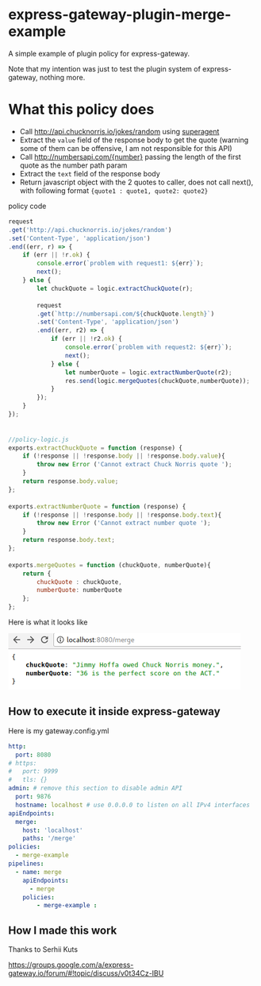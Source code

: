 # express-gateway-plugin-merge-example

A simple example of plugin policy for express-gateway.

Note that my intention was just to test the plugin system of express-gateway, nothing more.

# What this policy does

- Call http://api.chucknorris.io/jokes/random using [superagent](https://github.com/visionmedia/superagent)
- Extract the `value` field of the response body to get the quote (warning some of them can be offensive, I am not responsible for this API)
- Call http://numbersapi.com/{number} passing the length of the first quote as the number path param
- Extract the `text` field of the response body
- Return javascript object with the 2 quotes to caller, does not call next(), with following format
`{quote1 : quote1, quote2: quote2}`


policy code

```javascript
request
.get('http://api.chucknorris.io/jokes/random')
.set('Content-Type', 'application/json')
.end((err, r) => {
    if (err || !r.ok) {
        console.error(`problem with request1: ${err}`);
        next();
    } else {
        let chuckQuote = logic.extractChuckQuote(r);

        request
        .get(`http://numbersapi.com/${chuckQuote.length}`)
        .set('Content-Type', 'application/json')
        .end((err, r2) => {
            if (err || !r2.ok) {
                console.error(`problem with request2: ${err}`);
                next();
            } else {
                let numberQuote = logic.extractNumberQuote(r2);
                res.send(logic.mergeQuotes(chuckQuote,numberQuote));
            }
        });
    }
});


//policy-logic.js
exports.extractChuckQuote = function (response) {
    if (!response || !response.body || !response.body.value){
        throw new Error ('Cannot extract Chuck Norris quote ');
    }
    return response.body.value;
};

exports.extractNumberQuote = function (response) {
    if (!response || !response.body || !response.body.text){
        throw new Error ('Cannot extract number quote ');
    }
    return response.body.text;
};

exports.mergeQuotes = function (chuckQuote, numberQuote){
    return {
        chuckQuote : chuckQuote,
        numberQuote: numberQuote
    };
};


```

Here is what it looks like

![screenshot](./gfx/screenshot-ui.png)


## How to execute it inside express-gateway

Here is my gateway.config.yml

```yml
http:
  port: 8080
# https:
#   port: 9999
#   tls: {}
admin: # remove this section to disable admin API
  port: 9876
  hostname: localhost # use 0.0.0.0 to listen on all IPv4 interfaces
apiEndpoints:
  merge:
    host: 'localhost'
    paths: '/merge'
policies:
  - merge-example
pipelines:
  - name: merge
    apiEndpoints:
      - merge
    policies:
        - merge-example :

```

## How I made this work

Thanks to Serhii Kuts

https://groups.google.com/a/express-gateway.io/forum/#!topic/discuss/v0t34Cz-IBU
